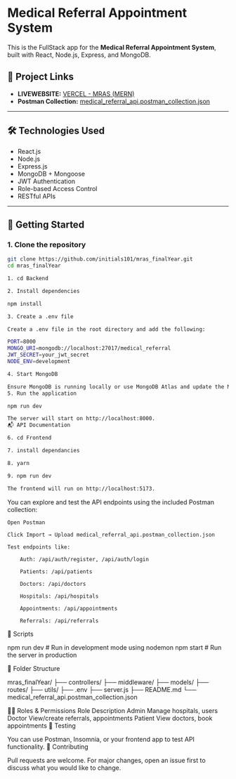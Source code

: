 # Medical Referral Appointment System 

This is the FullStack app for the **Medical Referral Appointment System**, built with React, Node.js, Express, and MongoDB.

## 🔗 Project Links

- **LIVEWEBSITE:** [VERCEL - MRAS (MERN)](https://mras-final-year-dbyk.vercel.app/)
- **Postman Collection:** [medical_referral_api.postman_collection.json](./medical_referral_api.postman_collection.json)

---

## 🛠️ Technologies Used

- React.js
- Node.js
- Express.js
- MongoDB + Mongoose
- JWT Authentication
- Role-based Access Control
- RESTful APIs

---

## 🚀 Getting Started

### 1. Clone the repository

```bash
git clone https://github.com/initials101/mras_finalYear.git
cd mras_finalYear

1. cd Backend

2. Install dependencies

npm install

3. Create a .env file

Create a .env file in the root directory and add the following:

PORT=8000
MONGO_URI=mongodb://localhost:27017/medical_referral
JWT_SECRET=your_jwt_secret
NODE_ENV=development

4. Start MongoDB

Ensure MongoDB is running locally or use MongoDB Atlas and update the MONGO_URI.
5. Run the application

npm run dev

The server will start on http://localhost:8000.
📬 API Documentation

6. cd Frontend

7. install dependancies

8. yarn

9. npm run dev

The frontend will run on http://localhost:5173.
```



You can explore and test the API endpoints using the included Postman collection:

    Open Postman

    Click Import → Upload medical_referral_api.postman_collection.json

    Test endpoints like:

        Auth: /api/auth/register, /api/auth/login

        Patients: /api/patients

        Doctors: /api/doctors

        Hospitals: /api/hospitals

        Appointments: /api/appointments

        Referrals: /api/referrals

📝 Scripts

npm run dev        # Run in development mode using nodemon
npm start          # Run the server in production

📁 Folder Structure

mras_finalYear/
├── controllers/
├── middleware/
├── models/
├── routes/
├── utils/
├── .env
├── server.js
├── README.md
└── medical_referral_api.postman_collection.json

👨‍⚕️ Roles & Permissions
Role	Description
Admin	Manage hospitals, users
Doctor	View/create referrals, appointments
Patient	View doctors, book appointments
🧪 Testing

You can use Postman, Insomnia, or your frontend app to test API functionality.
🤝 Contributing

Pull requests are welcome. For major changes, open an issue first to discuss what you would like to change.
